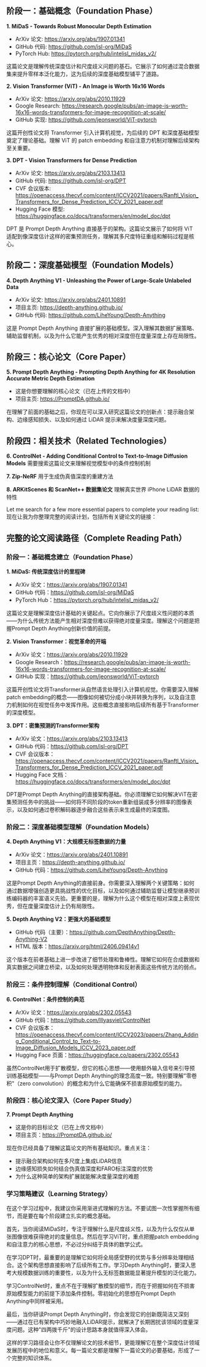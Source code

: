 ## 阶段一：基础概念（Foundation Phase）

**1. MiDaS - Towards Robust Monocular Depth Estimation**

- ArXiv 论文: https://arxiv.org/abs/1907.01341
- GitHub 代码: https://github.com/isl-org/MiDaS
- PyTorch Hub: https://pytorch.org/hub/intelisl_midas_v2/

这篇论文是理解传统深度估计和尺度歧义问题的基石。它展示了如何通过混合数据集来提升零样本泛化能力，这为后续的深度基础模型铺平了道路。

**2. Vision Transformer (ViT) - An Image is Worth 16x16 Words**

- ArXiv 论文: https://arxiv.org/abs/2010.11929
- Google Research: https://research.google/pubs/an-image-is-worth-16x16-words-transformers-for-image-recognition-at-scale/
- GitHub 实现: https://github.com/jeonsworld/ViT-pytorch

这篇开创性论文将 Transformer 引入计算机视觉，为后续的 DPT 和深度基础模型奠定了理论基础。理解 ViT 的 patch embedding 和自注意力机制对理解后续架构至关重要。

**3. DPT - Vision Transformers for Dense Prediction**

- ArXiv 论文: https://arxiv.org/abs/2103.13413
- GitHub 代码: https://github.com/isl-org/DPT
- CVF 会议版本: https://openaccess.thecvf.com/content/ICCV2021/papers/Ranftl_Vision_Transformers_for_Dense_Prediction_ICCV_2021_paper.pdf
- Hugging Face 模型: https://huggingface.co/docs/transformers/en/model_doc/dpt

DPT 是 Prompt Depth Anything 直接基于的架构。这篇论文展示了如何将 ViT 适配到像深度估计这样的密集预测任务，理解其多尺度特征重组和解码过程是核心。

## 阶段二：深度基础模型（Foundation Models）

**4. Depth Anything V1 - Unleashing the Power of Large-Scale Unlabeled Data**

- ArXiv 论文: https://arxiv.org/abs/2401.10891
- 项目主页: https://depth-anything.github.io/
- GitHub 代码: https://github.com/LiheYoung/Depth-Anything

这是 Prompt Depth Anything 直接扩展的基础模型。深入理解其数据扩展策略、辅助监督机制，以及为什么它能产生优秀的相对深度但在度量深度上存在局限性。

## 阶段三：核心论文（Core Paper）

**5. Prompt Depth Anything - Prompting Depth Anything for 4K Resolution Accurate Metric Depth Estimation**

- 这是你想要理解的核心论文（已在上传的文档中）
- 项目主页: https://PromptDA.github.io/

在理解了前面的基础之后，你现在可以深入研究这篇论文的创新点：提示融合架构、边缘感知损失、以及如何通过 LiDAR 提示来解决度量深度问题。

## 阶段四：相关技术（Related Technologies）

**6. ControlNet - Adding Conditional Control to Text-to-Image Diffusion Models** 需要搜索这篇论文来理解视觉模型中的条件控制机制

**7. Zip-NeRF** 用于生成伪真值深度的重建方法

**8. ARKitScenes 和 ScanNet++ 数据集论文** 理解真实世界 iPhone LiDAR 数据的特性

Let me search for a few more essential papers to complete your reading list:现在让我为你整理完整的阅读计划，包括所有关键论文的链接：

## 完整的论文阅读路径（Complete Reading Path）

### 阶段一：基础概念建立（Foundation Phase）

**1. MiDaS: 传统深度估计的里程碑**

- ArXiv 论文：https://arxiv.org/abs/1907.01341
- GitHub 代码：https://github.com/isl-org/MiDaS
- PyTorch Hub：https://pytorch.org/hub/intelisl_midas_v2/

这篇论文是理解深度估计基础的关键起点。它向你展示了尺度歧义性问题的本质——为什么传统方法能产生相对深度但难以获得绝对度量深度。理解这个问题是把握Prompt Depth Anything创新价值的前提。

**2. Vision Transformer：视觉革命的开端**

- ArXiv 论文：https://arxiv.org/abs/2010.11929
- Google Research：https://research.google/pubs/an-image-is-worth-16x16-words-transformers-for-image-recognition-at-scale/
- GitHub 实现：https://github.com/jeonsworld/ViT-pytorch

这篇开创性论文将Transformer从自然语言处理引入计算机视觉。你需要深入理解patch embedding的概念——图像如何被切分成小块并转换为序列，以及自注意力机制如何在视觉任务中发挥作用。这些概念直接影响后续所有基于Transformer的深度模型。

**3. DPT：密集预测的Transformer架构**

- ArXiv 论文：https://arxiv.org/abs/2103.13413
- GitHub 代码：https://github.com/isl-org/DPT
- CVF 会议版本：https://openaccess.thecvf.com/content/ICCV2021/papers/Ranftl_Vision_Transformers_for_Dense_Prediction_ICCV_2021_paper.pdf
- Hugging Face 文档：https://huggingface.co/docs/transformers/en/model_doc/dpt

DPT是Prompt Depth Anything的直接架构基础。你必须理解它如何解决ViT在密集预测任务中的挑战——如何将不同阶段的token重新组装成多分辨率的图像表示，以及如何通过卷积解码器逐步融合这些表示来生成最终的深度图。

### 阶段二：深度基础模型理解（Foundation Models）

**4. Depth Anything V1：大规模无标签数据的力量**

- ArXiv 论文：https://arxiv.org/abs/2401.10891
- 项目主页：https://depth-anything.github.io/
- GitHub 代码：https://github.com/LiheYoung/Depth-Anything

这是Prompt Depth Anything的直接前身。你需要深入理解两个关键策略：如何通过数据增强创造更具挑战性的优化目标，以及如何通过辅助监督让模型继承预训练编码器的丰富语义先验。更重要的是，理解为什么这个模型在相对深度上表现优秀，但在度量深度估计上仍有局限性。

**5. Depth Anything V2：更强大的基础模型**

- GitHub 代码（主要）：https://github.com/DepthAnything/Depth-Anything-V2
- HTML 版本：https://arxiv.org/html/2406.09414v1

这个版本在前者基础上进一步改进了细节处理和鲁棒性。理解它如何在合成数据和真实数据之间建立桥梁，以及如何处理透明物体和反射表面这些传统方法的弱点。

### 阶段三：条件控制理解（Conditional Control）

**6. ControlNet：条件控制的典范**

- ArXiv 论文：https://arxiv.org/abs/2302.05543
- GitHub 代码：https://github.com/lllyasviel/ControlNet
- CVF 会议版本：https://openaccess.thecvf.com/content/ICCV2023/papers/Zhang_Adding_Conditional_Control_to_Text-to-Image_Diffusion_Models_ICCV_2023_paper.pdf
- Hugging Face 页面：https://huggingface.co/papers/2302.05543

虽然ControlNet用于扩散模型，但它的核心思想——使用额外输入信号来引导预训练基础模型——与Prompt Depth Anything的理念高度一致。特别要理解"零卷积"（zero convolution）的概念和为什么它能确保不损害原始模型的能力。

### 阶段四：核心论文深入（Core Paper Study）

**7. Prompt Depth Anything**

- 这是你的目标论文（已在上传文档中）
- 项目主页：https://PromptDA.github.io/

现在你已经具备了理解这篇论文的所有基础知识。重点关注：

- 提示融合架构如何在多尺度上集成LiDAR信息
- 边缘感知损失如何结合伪真值深度和FARO标注深度的优势
- 为什么这种简单的架构扩展就能解决度量深度的难题

### 学习策略建议（Learning Strategy）

在这个学习过程中，我建议你采用渐进式理解的方法。不要试图一次性掌握所有细节，而是要在每个阶段建立扎实的概念基础。

首先，当你阅读MiDaS时，专注于理解什么是尺度歧义性，以及为什么仅仅从单张图像很难获得绝对的度量信息。然后在学习ViT时，重点把握patch embedding和自注意力的核心思想，不必过分纠结于具体的数学公式。

在学习DPT时，最重要的是理解它如何将全局感受野的优势与多分辨率处理相结合。这个架构思想直接影响了后续所有工作。学习Depth Anything时，要深入思考大规模数据训练的重要性，以及为什么无标签数据能显著提升模型的泛化能力。

学习ControlNet时，重点不在于理解扩散模型的细节，而在于把握如何在不损害原始模型能力的前提下添加条件控制。零初始化的思想在Prompt Depth Anything中同样被采用。

最后，当你研读Prompt Depth Anything时，你会发现它的创新既简洁又深刻——通过在已有架构中巧妙地融入LiDAR提示，就解决了长期困扰该领域的度量深度问题。这种"四两拨千斤"的设计思路本身就值得深入体会。

这样的学习路径会让你不仅理解论文的技术细节，更能理解它在整个深度估计领域发展历程中的地位和意义。每一篇论文都是理解下一篇论文的必要基础，形成了一个完整的知识体系。